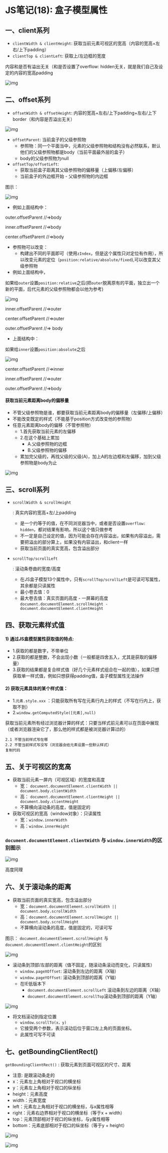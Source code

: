 # JS笔记(18): 盒子模型属性

## 一、client系列

- `clientWidth & clientHeight`: 获取当前元素可视区的宽高（内容的宽高+左右/上下padding）
- `clientTop & clientLeft`: 获取上/左边框的宽度

内容和是否有溢出无关（和是否设置了overflow: hidden无关，就是我们自己及设定的内容的宽高padding



![img](./img/13.png)



## 二、offset系列

- `offsetWidth & offsetHeight`: 内容的宽高+左右/上下padding+左右/上下border（和内容是否溢出无关）



![img](./img/14.png)



- `offsetParent`: 当前盒子的父级参照物
  - 参照物：同一个平面当中，元素的父级参照物和结构没有必然联系，默认他们的父级参照物都是body（当前平面最外层的盒子）
  - body的父级参照物为null
- `offsetTop/offsetLeft`:
  - 获取当前盒子距离其父级参照物的偏移量（上偏移/左偏移）
  - 当前盒子的外边框开始 - 父级参照物的内边框

图示：



![img](./img/15.png)



- 例如上面结构中：

outer.offsetParent //=>body

inner.offsetParent //=>body

center.offsetParent //=>body

- 参照物可以改变：
  - 构建出不同的平面即可（使用`zIndex`，但是这个属性只对定位有作用），所以改变元素的定位（`position:relative/absolute/fixed`),可以改变其父级参照物
- 例如上面结构中，

如果给`outer`设置`position:relative`之后(把`outer`脱离原有的平面，独立出一个新的平面，后代元素的父级参照物都会以他为参考)



![img](./img/16.png)



inner.offsetParent //=>outer

center.offsetParent //=>outer

outer.offsetParent //=> body

- 上面结构中：

如果给`inner`设置`position:absolute`之后



![img](./img/17.png)



center.offsetParent //=>inner

inner.offsetParent //=>outer

outer.offsetParent //=>body

#### 获取当前元素距离body的偏移量

- 不管父级参照物是谁，都要获取当前元素距离body的偏移量（左偏移/上偏移）
- 不能改变既定的样式（不能基于position方式改变他的参照物）
- 任意元素距离body的偏移（不管参照物）
  - 1.首先获取当前元素的左偏移
  - 2.在这个基础上累加
    - A.父级参照物的边框
    - B.父级参照物的偏移
  - 累加完父级的，再找父级的父级(A)，加上A的左边框和左偏移，加到父级参照物是body为止



![img](./img/18.png)



## 三、scroll系列

- ```
  scrollWidth & scrollHeight
  ```

  : 真实内容的宽高+左/上padding

  - 是一个约等于的值，在不同浏览器当中，或者是否设置`overflow: hidden`，都对结果有影响，所以这个值只做参考
  - 不一定是自己设定的值，因为可能会存在内容溢出，如果有内容溢出，需要把溢出的部分算上，如果没有内容溢出，和client一样
  - 获取当前页面的真实宽高，包含溢出部分

- ```
  scrollTop/scrollLeft
  ```

  : 滚动条卷曲的宽度/高度

  - 在JS盒子模型13个属性中，只有`scrollTop/scrollLeft`是可读可写属性，其余都是只读属性
  - 最小卷去值：0
  - 最大卷去值：真实页面的高度 - 一屏幕的高度 `document.documentElement.scrollHeight - document.documentElement.clientHeight`

## 四、获取元素样式值

#### 1) 通过JS盒模型属性获取值的特点:

- 1.获取的都是数字，不带单位
- 2.获取的都是整数，不会出现小数（一般都是四舍五入，尤其是获取的偏移量）
- 3.获取的结果都是复合样式值（好几个元素样式组合在一起的值），如果只想获取单一样式值，例如只想获得padding值，盒子模型属性无法操作

#### 2) 获取元素具体的某个样式值：

- 1.`元素.style.xxx` ：只能获取所有写在元素行内上的样式（不写在行内上，获取不到）
- 2.`window.getComputedStyle([元素],null)`

获取当前元素所有经过浏览器计算的样式：只要当样式前元素可以在页面中展现（或者浏览器渲染它了，那么他的样式都是被浏览器计算过的）

```
2.1 不管当前样式写在哪
2.2 不管当前样式写没写（浏览器会给元素设置一些默认样式）
复制代码
```

## 五、关于可视区的宽高

- 获取当前元素一屏内（可视区域）的宽度和高度
  - 宽： `document.documentElement.clientWidth || document.body.clientWidth`
  - 高： `document.documentElement.clientHeight || document.body.clientHeight`
  - 不算横向滚动条的高度，值是固定的
- 获取可视区的宽高（window对象）：只读属性
  - 宽：`window.innerWidth`
  - 高：`window.innerHeight`

### `document.documentElement.clientWidth` 与 `window.innerWidth`的区别图示



![img](./img/19.png)



高度同理

## 六、关于滚动条的距离

- 获取当前页面的真实宽高，包含溢出部分
  - 宽：`document.documentElement.scrollWidth || document.body.scrollWidth`
  - 高：`document.documentElement.scrollHeight || document.body.scrollHeight`
  - 不算横向滚动条的高度，值是固定的，可读可写

图示： `document.documentElement.scrollHeight` 与 `document.documentElement.clientHeight`的区别



![img](./img/20.png)



- 滚动条到顶部/左部的距离（值不固定，随滚动条滚动而变化，只读属性）
  - `window.pageXOffset`: 滚动条到左边的距离（X轴）
  - `window.pageYOffset`: 滚动条到顶部的距离（Y轴）
  - 在IE低版本下
    - `document.documentElement.scrollLeft` 滚动条到左边的距离（X轴）
    - `document.documentElement.scrollTop`滚动条到顶部的距离（Y轴）



![img](./img/21.png)



- 将文档滚动到指定位置
  - `window.scrollTo(x，y)`
  - 它接受两个参数，表示滚动后位于窗口左上角的页面坐标。
  - 此属性可写不可读

## 七、getBoundingClientRect()

`getBoundingClientRect()` : 获取元素到页面可视区的尺寸、距离

- 注意: 是跟滚动条走的
- x：元素左上角相对于视口的横坐标
- y：元素左上角相对于视口的纵坐标
- height：元素高度
- width：元素宽度
- left：元素左上角相对于视口的横坐标，与x属性相等
- right：元素右边界相对于视口的横坐标（等于x + width）
- top：元素顶部相对于视口的纵坐标，与y属性相等
- bottom：元素底部相对于视口的纵坐标（等于y + height）



![img](./img/22.png)





![img](./img/23.png)
